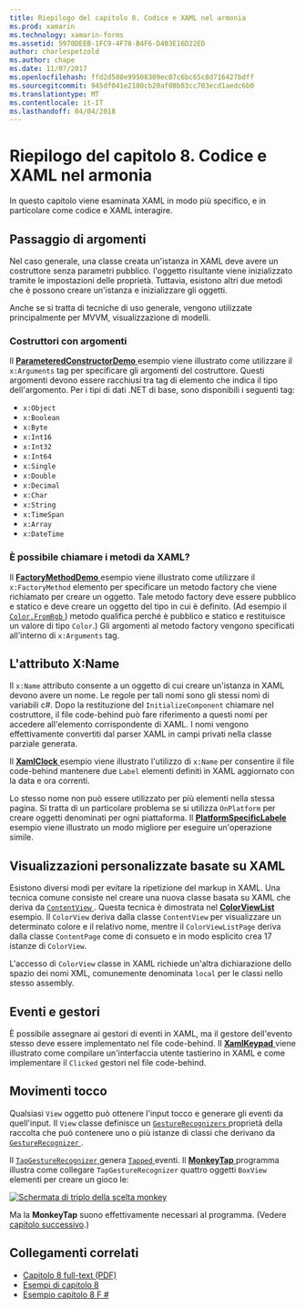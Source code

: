 ```yaml
---
title: Riepilogo del capitolo 8. Codice e XAML nel armonia
ms.prod: xamarin
ms.technology: xamarin-forms
ms.assetid: 5970DEEB-1FC9-4F78-B4F6-D403E16D22ED
author: charlespetzold
ms.author: chape
ms.date: 11/07/2017
ms.openlocfilehash: ffd2d508e99508309ec07c6bc65c8d716427bdff
ms.sourcegitcommit: 945df041e2180cb20af08b83cc703ecd1aedc6b0
ms.translationtype: MT
ms.contentlocale: it-IT
ms.lasthandoff: 04/04/2018
---
```

# <a name="summary-of-chapter-8-code-and-xaml-in-harmony"></a>Riepilogo del capitolo 8. Codice e XAML nel armonia

In questo capitolo viene esaminata XAML in modo più specifico, e in particolare come codice e XAML interagire.

## <a name="passing-arguments"></a>Passaggio di argomenti

Nel caso generale, una classe creata un'istanza in XAML deve avere un costruttore senza parametri pubblico. l'oggetto risultante viene inizializzato tramite le impostazioni delle proprietà. Tuttavia, esistono altri due metodi che è possono creare un'istanza e inizializzare gli oggetti.

Anche se si tratta di tecniche di uso generale, vengono utilizzate principalmente per MVVM, visualizzazione di modelli.

### <a name="constructors-with-arguments"></a>Costruttori con argomenti

Il [ **ParameteredConstructorDemo** ](https://github.com/xamarin/xamarin-forms-book-samples/tree/master/Chapter08/ParameteredConstructorDemo) esempio viene illustrato come utilizzare il `x:Arguments` tag per specificare gli argomenti del costruttore. Questi argomenti devono essere racchiusi tra tag di elemento che indica il tipo dell'argomento. Per i tipi di dati .NET di base, sono disponibili i seguenti tag:

- `x:Object`
- `x:Boolean`
- `x:Byte`
- `x:Int16`
- `x:Int32`
- `x:Int64`
- `x:Single`
- `x:Double`
- `x:Decimal`
- `x:Char`
- `x:String`
- `x:TimeSpan`
- `x:Array`
- `x:DateTime`

### <a name="can-i-call-methods-from-xaml"></a>È possibile chiamare i metodi da XAML?

Il [ **FactoryMethodDemo** ](https://github.com/xamarin/xamarin-forms-book-samples/tree/master/Chapter08/FactoryMethodDemo) esempio viene illustrato come utilizzare il `x:FactoryMethod` elemento per specificare un metodo factory che viene richiamato per creare un oggetto. Tale metodo factory deve essere pubblico e statico e deve creare un oggetto del tipo in cui è definito. (Ad esempio il [ `Color.FromRgb` ](https://developer.xamarin.com/api/member/Xamarin.Forms.Color.FromRgb/p/System.Double/System.Double/System.Double/)) metodo qualifica perché è pubblico e statico e restituisce un valore di tipo `Color`.) Gli argomenti al metodo factory vengono specificati all'interno di `x:Arguments` tag.

## <a name="the-xname-attribute"></a>L'attributo X:Name

Il `x:Name` attributo consente a un oggetto di cui creare un'istanza in XAML devono avere un nome. Le regole per tali nomi sono gli stessi nomi di variabili c#. Dopo la restituzione del `InitializeComponent` chiamare nel costruttore, il file code-behind può fare riferimento a questi nomi per accedere all'elemento corrispondente di XAML. I nomi vengono effettivamente convertiti dal parser XAML in campi privati nella classe parziale generata.

Il [ **XamlClock** ](https://github.com/xamarin/xamarin-forms-book-samples/tree/master/Chapter08/XamlClock) esempio viene illustrato l'utilizzo di `x:Name` per consentire il file code-behind mantenere due `Label` elementi definiti in XAML aggiornato con la data e ora correnti.

Lo stesso nome non può essere utilizzato per più elementi nella stessa pagina. Si tratta di un particolare problema se si utilizza `OnPlatform` per creare oggetti denominati per ogni piattaforma. Il [ **PlatformSpecificLabele** ](https://github.com/xamarin/xamarin-forms-book-samples/tree/master/Chapter08/PlatformSpecificLabels) esempio viene illustrato un modo migliore per eseguire un'operazione simile.

## <a name="custom-xaml-based-views"></a>Visualizzazioni personalizzate basate su XAML

Esistono diversi modi per evitare la ripetizione del markup in XAML. Una tecnica comune consiste nel creare una nuova classe basata su XAML che deriva da [ `ContentView` ](https://developer.xamarin.com/api/type/Xamarin.Forms.ContentView/). Questa tecnica è dimostrata nel [ **ColorViewList** ](https://github.com/xamarin/xamarin-forms-book-samples/tree/master/Chapter08/ColorViewList) esempio. Il `ColorView` deriva dalla classe `ContentView` per visualizzare un determinato colore e il relativo nome, mentre il `ColorViewListPage` deriva dalla classe `ContentPage` come di consueto e in modo esplicito crea 17 istanze di `ColorView`.

L'accesso di `ColorView` classe in XAML richiede un'altra dichiarazione dello spazio dei nomi XML, comunemente denominata `local` per le classi nello stesso assembly.

## <a name="events-and-handlers"></a>Eventi e gestori

È possibile assegnare ai gestori di eventi in XAML, ma il gestore dell'evento stesso deve essere implementato nel file code-behind. Il [ **XamlKeypad** ](https://github.com/xamarin/xamarin-forms-book-samples/tree/master/Chapter08/XamlKeypad) viene illustrato come compilare un'interfaccia utente tastierino in XAML e come implementare il `Clicked` gestori nel file code-behind.

## <a name="tap-gestures"></a>Movimenti tocco

Qualsiasi `View` oggetto può ottenere l'input tocco e generare gli eventi da quell'input. Il `View` classe definisce un [ `GestureRecognizers` ](https://developer.xamarin.com/api/property/Xamarin.Forms.View.GestureRecognizers/) proprietà della raccolta che può contenere uno o più istanze di classi che derivano da [ `GestureRecognizer` ](https://developer.xamarin.com/api/type/Xamarin.Forms.GestureRecognizer/).

Il [ `TapGestureRecognizer` ](https://developer.xamarin.com/api/type/Xamarin.Forms.TapGestureRecognizer/) genera [ `Tapped` ](https://developer.xamarin.com/api/event/Xamarin.Forms.TapGestureRecognizer.Tapped/) eventi. Il [ **MonkeyTap** ](https://github.com/xamarin/xamarin-forms-book-samples/tree/master/Chapter08/MonkeyTap) programma illustra come collegare `TapGestureRecognizer` quattro oggetti `BoxView` elementi per creare un gioco le:

[![Schermata di triplo della scelta monkey](images/ch08fg07-small.png "gioco imitazione")](images/ch08fg07-large.png#lightbox "imitazione gioco")

Ma la **MonkeyTap** suono effettivamente necessari al programma. (Vedere [capitolo successivo](chapter09.md).)



## <a name="related-links"></a>Collegamenti correlati

- [Capitolo 8 full-text (PDF)](https://download.xamarin.com/developer/xamarin-forms-book/XamarinFormsBook-Ch08-Apr2016.pdf)
- [Esempi di capitolo 8](https://github.com/xamarin/xamarin-forms-book-samples/tree/master/Chapter08)
- [Esempio capitolo 8 F #](https://github.com/xamarin/xamarin-forms-book-samples/tree/master/Chapter08/FS/XamlKeypad)
